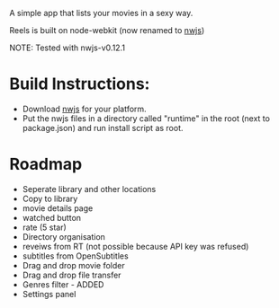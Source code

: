 A simple app that lists your movies in a sexy way.

Reels is built on node-webkit (now renamed to [nwjs](http://nwjs.io))

NOTE: Tested with nwjs-v0.12.1

# Build Instructions:
- Download [nwjs](http://nwjs.io) for your platform.
- Put the nwjs files in a directory called "runtime" in the  root (next to package.json) and run install script as root.

# Roadmap
- Seperate library and other locations
- Copy to library
- movie details page
- watched button
- rate (5 star)
- Directory organisation
- reveiws from RT (not possible because API key was refused)
- subtitles from OpenSubtitles
- Drag and drop movie folder
- Drag and drop file transfer
- Genres filter - ADDED
- Settings panel
